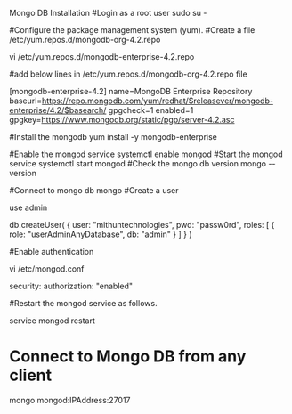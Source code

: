 Mongo DB Installation 
#Login as a root user
sudo su -

#Configure the package management system (yum).
#Create a file /etc/yum.repos.d/mongodb-org-4.2.repo

vi /etc/yum.repos.d/mongodb-enterprise-4.2.repo

#add below lines in /etc/yum.repos.d/mongodb-org-4.2.repo file

[mongodb-enterprise-4.2]
name=MongoDB Enterprise Repository
baseurl=https://repo.mongodb.com/yum/redhat/$releasever/mongodb-enterprise/4.2/$basearch/
gpgcheck=1
enabled=1
gpgkey=https://www.mongodb.org/static/pgp/server-4.2.asc

#Install the mongodb
yum install -y mongodb-enterprise

#Enable the mongod service
systemctl enable mongod
#Start  the mongod service
systemctl start mongod
#Check the mongo db version
mongo --version

#Connect to mongo db
mongo
#Create a user

use admin
 
db.createUser(
  {
    user: "mithuntechnologies",
    pwd: "passw0rd",
    roles: [ { role: "userAdminAnyDatabase", db: "admin" } ]
  }
)

#Enable authentication

vi /etc/mongod.conf

security:
    authorization: "enabled"
   
#Restart the mongod service as follows.

service mongod restart

# Connect to Mongo DB from any client
mongo mongod:IPAddress:27017


